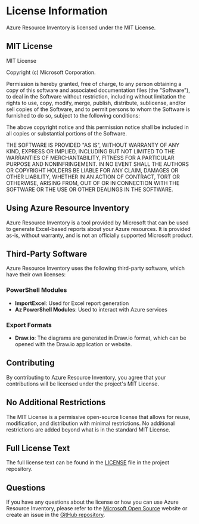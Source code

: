 # License Information

Azure Resource Inventory is licensed under the MIT License.

## MIT License

MIT License

Copyright (c) Microsoft Corporation.

Permission is hereby granted, free of charge, to any person obtaining a copy
of this software and associated documentation files (the "Software"), to deal
in the Software without restriction, including without limitation the rights
to use, copy, modify, merge, publish, distribute, sublicense, and/or sell
copies of the Software, and to permit persons to whom the Software is
furnished to do so, subject to the following conditions:

The above copyright notice and this permission notice shall be included in all
copies or substantial portions of the Software.

THE SOFTWARE IS PROVIDED "AS IS", WITHOUT WARRANTY OF ANY KIND, EXPRESS OR
IMPLIED, INCLUDING BUT NOT LIMITED TO THE WARRANTIES OF MERCHANTABILITY,
FITNESS FOR A PARTICULAR PURPOSE AND NONINFRINGEMENT. IN NO EVENT SHALL THE
AUTHORS OR COPYRIGHT HOLDERS BE LIABLE FOR ANY CLAIM, DAMAGES OR OTHER
LIABILITY, WHETHER IN AN ACTION OF CONTRACT, TORT OR OTHERWISE, ARISING FROM,
OUT OF OR IN CONNECTION WITH THE SOFTWARE OR THE USE OR OTHER DEALINGS IN THE
SOFTWARE.

## Using Azure Resource Inventory

Azure Resource Inventory is a tool provided by Microsoft that can be used to generate Excel-based reports about your Azure resources. It is provided as-is, without warranty, and is not an officially supported Microsoft product.

## Third-Party Software

Azure Resource Inventory uses the following third-party software, which have their own licenses:

### PowerShell Modules

- **ImportExcel**: Used for Excel report generation
- **Az PowerShell Modules**: Used to interact with Azure services

### Export Formats

- **Draw.io**: The diagrams are generated in Draw.io format, which can be opened with the Draw.io application or website.

## Contributing

By contributing to Azure Resource Inventory, you agree that your contributions will be licensed under the project's MIT License.

## No Additional Restrictions

The MIT License is a permissive open-source license that allows for reuse, modification, and distribution with minimal restrictions. No additional restrictions are added beyond what is in the standard MIT License.

## Full License Text

The full license text can be found in the [LICENSE](https://github.com/jjayaraja/AzureResourceInventory/blob/main/LICENSE) file in the project repository.

## Questions

If you have any questions about the license or how you can use Azure Resource Inventory, please refer to the [Microsoft Open Source](https://opensource.microsoft.com/) website or create an issue in the [GitHub repository](https://github.com/jjayaraja/AzureResourceInventory/issues). 